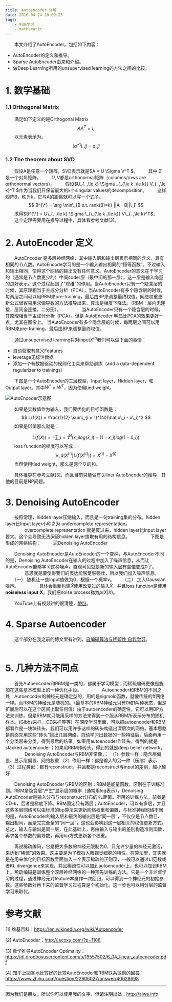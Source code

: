 ```yaml
---
title: Autoencoder 详解
date: 2016-04-24 20:09:23
tags:
    - 机器学习
    - mathematic
---
```


　　本文介绍了AutoEncoder。包括如下内容：

- AutoEncoder的定义和推导。
- Sparse AutoEncoder由来和介绍。
- 做Deep Learning所用的unsupervised learning的方法之间的比较。

<!-- more -->
# 1. 数学基础
### 1.1 Orthogonal Matrix
　　满足如下定义的是Orthogonal Matrix
$$
A A^T = I, 
$$
　　以元素表示为。
$$
(a^{-1})\_{ij} = a\_{ji} 
$$
### 1.2 The theorem about SVD
　　假设A是任意一个矩阵，SVD表示就是$A = U  \Sigma V^T $。
　　其中 $\Sigma$ 是一个对角矩阵。
　　$U, V$都是orthonormal矩阵（columns/rows are orthonormal vectors）。
　　假设$U\_{. ,\le k}  \Sigma \_{\_{\le k ,\le k}} V\_{. ,\le k}^T $作为当我们只保留最大的k个singular values的decomposition。
　　这样矩阵B，秩为k，它与A的距离就可以写一个式子。
$$
B^{\*} = \arg \min\_{B s.t. rank(B)=k} ||A - B||\_F
$$
　　求得$B^{\*} = U\_{. ,\le k}  \Sigma \_{\_{\le k ,\le k}} V\_{. ,\le k}^T$。
　　这个定理需要用在推导过程中，具体看参考文献[3]。

# 2. AutoEncoder 定义
　　AutoEncoder 是多层神经网络，其中输入层和输出层表示相同的含义，具有相同的节点数。AutoEncode学习的是一个输入输出相同的“恒等函数”。不过输入和输出相同，使得这个网络的输出没有任何意义。AutoEncoder的意义在于学习的（通常是节点数更少的）中间coder层（最中间的那一层），这一层是输入向量的良好表示。这个过程起到了“降维”的作用。当AutoEncoder只有一个隐含层的时候，其原理相当于主成分分析（PCA），当AutoEncoder有多个隐含层的时候，每两层之间可以用RBM来pre-training，最后由BP来调整最终权值。网络权重更新公式很容易用求偏导数的方法推导出来，算法是梯度下降法。（RBM：层内无连接，层间全连接，二分图）。
　　
　　当AutoEncoder只有一个隐含层的时候，其原理相当于主成分分析（PCA）。但是 AutoEncoder 明显比PCA的效果更好一点，尤其在图像上。 当AutoEncoder有多个隐含层的时候，每两层之间可以用RBM来pre-training，最后由BP来调整最终权值。

　　通过unsupervised learning只对input$X^{(t)}$我们可以做下面的事情：

- 自动获取有意义Features
- leverage无标注数据
- 添加一个有数据驱动的规则化工具来帮助训练（add a data-dependent regularizer to trainings）

　　下图是一个AutoEncoder的三层模型，Input layer，Hidden layer，和Output layer。其中$W^{*} = W^T$，因为使用tied weight。

![AutoEncoder示意图](http://7xrh75.com1.z0.glb.clouddn.com/%E7%A5%9E%E7%BB%8F%E7%BD%91%E7%BB%9C_AutoEncoder.png)

　　如果是实数值作为输入，我们要优化的目标函数是：
$$
L(f(X)) = \frac{1}{2} \sum\_{i = 1}^{N}(\hat x\_i - x\_i)^2
$$
　　如果是01值那么就是：

$$
L(f(X)) = - \sum\_{i = 1}^{N}( x\_i log(\hat x\_i) + (1 - x\_i) log(1 - \hat x\_i))
$$
　　loss function的梯度可以写成：
$$
\nabla \_{\hat a(X^{(t)})} L(f(X^{(t)})) = \hat X^{(t)} - X^{(t)}
$$
　　当然使用tied weight，那么是两个$\nabla$的和。

　　具体推导在参考文献[3]，而且目前只能做有关liner AutoEncoder的推导，其他的目前是NP问题。
　　
# 3. Denoising AutoEncoder
　　按照常理，hidden layer压缩输入，而且是一句training集的分布。hidden layer比Input layer小称之为 undercomplete representation。
　　
　　overcomplete representation 就是反过来，hidden layer比Input layer要大。这个会导致无法保证hidden layer提取有用的结构信息。
　　
　　下图是形成的网络结构：
　　
![Denoising AutoEncoder](http://7xrh75.com1.z0.glb.clouddn.com/%E7%A5%9E%E7%BB%8F%E7%BD%91%E7%BB%9C-denoiseAutoEncoder.png)

　　Denoising AutoEncoder是AutoEncoder的一个变种，与AutoEncoder不同的是，Denoising AutoEncoder在输入的过程中加入了噪声信息，从而让AutoEncoder能够学习这种噪声。直观可见就是新的输入层有些值变成0了。
　　
　　意思就是要使得我们的表达能够足够强壮，所以我们加入噪声信息。
　　（一） 随机让一些input值做为0，根据一个概率v。
　　（二） 加入Gaussian噪声。
　　
　　具体会重新构建$\hat{X}$使用改变过的输入$\tilde{X}$，并且loss function是使用**noiseless input X**。我们把noise process称为$p(\tilde{X}|X)$。

　　YouTube上有视频讲的很清楚，[地址](https://www.youtube.com/watch?v=t2NQ_c5BFOc&list=PL6Xpj9I5qXYEcOhn7TqghAJ6NAPrNmUBH&index=49)。

# 4. Sparse Autoencoder
　　这个部分在我之前的博文里有讲到，[自编码算法与稀疏性 自我学习](http://alwa.info/2016/03/21/UFLDL-Tutorial-%E7%AC%94%E8%AE%B0%EF%BC%88%E4%B8%89%EF%BC%89-%E8%87%AA%E7%BC%96%E7%A0%81%E7%AE%97%E6%B3%95%E4%B8%8E%E7%A8%80%E7%96%8F%E6%80%A7-%E8%87%AA%E6%88%91%E5%AD%A6%E4%B9%A0/)。 
　　
　　
# 5. 几种方法不同点
　　首先Autoencoder和RBM是一类的，都属于学习模型；而稀疏编码更像是施加在这些基本模型上的一种优化手段。
　　
　　Autoencoder和RBM的不同之处：Autoencoder的神经元是确定型的，用的是sigmold函数，就像传统的ff网络一样。而RBM的神经元是随机的。（最基本的RBM神经元只有0和1两种状态，但是扩展后可以在这个区间上取任何值）由于autoencoder的确定性，它可以用BP方法来训练。但是RBM就只能用采样的方法来得到一个服从RBM所表示分布的随机样本。(Gibbs采样，CD采样等等）在深度学习里面，可以把autoencoder和RBM都看作是一块块砖头，我们可以用许多这样的砖头构造出深层次的网络。基本思路是前面先用这些“砖头”搭出几层网络，自动学习出数据的一些特征后，后面再用一个分类器来分类，得到最后的结果。如果用autoencoder作砖头，得到的就是stacked autoencoder；如果用RBM作砖头，得到的就是deep belief network。
　　
　　Denoising AutoEncoder与RBM非常像，：
（1）参数一样：隐含层偏置、显示层偏置、网络权重
（2）作用一样：都是输入的另一种（压缩）表示
（3）过程类似：都有reconstruct，并且都是reconstruct与input的差别，越小越好

　　Denoising AutoEncoder与RBM的区别：RBM是能量函数，区别在于训练准则。RBM是隐含层“产生”显示层的概率（通常用log表示），Denoising AutoEncoder是输入分布与reconstruct分布的KL距离。所用的训练方法，前者是CD-k，后者是梯度下降。RBM固定只有两层；AutoEncoder，可以有多层，并且这些多层网络可以由标准的bp算法来更新网络权重和偏置，与标准神经网络不同的是，AutoEncoder的输入层和最终的输出层是“同一层”，不仅仅是节点数目、输出相同，而是完完全全的“同一层”，这也会影响到这一层相关的权值更新方式。总之，输入与输出是同一层，在此基础上，再由输入与输出的差别构造准则函数，再求各个参数的偏导数，再用bp方式更新各个权重。

　　再说稀疏编码，它是把大多数的神经元限制为0，只允许少量的神经元激活，来达到“稀疏”的效果。这主要是为了模拟人眼视觉细胞的特性。在算法里，其实就是在用来优化的目标函数里面加入一个表示稀疏的正则项，一般可以通过L1范数或者KL divergence来实现。并且稀疏性可以加到autoencoder上，也可以加到RBM上。稀疏编码是训练整个深层神经网络的一种预先训练的方法。它是一个非监督学习的过程，通过神经元对feature本身作一次回归，可以得到一个神经元的初始参数。这些参数对再下来的监督学习过程算是个初始化。这一步也可以用分层的监督学习来取代。


# 参考文献
[1] 维基百科：https://en.wikipedia.org/wiki/Autoencoder

[2] AutoEncoder：http://jacoxu.com/?p=1108

[3] 数学推导AutoEncoder Optimality：https://dl.dropboxusercontent.com/u/19557502/6_04_linear_autoencoder.pdf

[4] 知乎上回答地比较好的比较AutoEncoder和RBM联系区别的回答：https://www.zhihu.com/question/22906027/answer/40628698

----

因为我们是朋友，所以你可以使用我的文字，但请注明出处：http://alwa.info